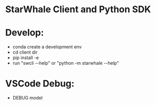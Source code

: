 # StarWhale Client and Python SDK

# Develop:
- conda create a development env
- cd client dir
- pip install -e
- run "swcli --help" or "python -m starwhale --help"

# VSCode Debug:
- DEBUG model